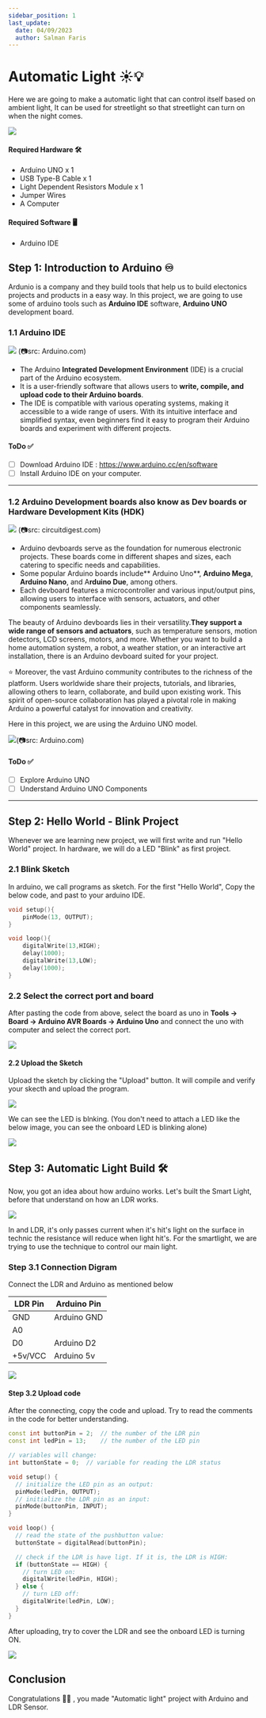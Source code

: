 ```yaml
---
sidebar_position: 1
last_update:
  date: 04/09/2023
  author: Salman Faris
---
```


# Automatic Light ☀️💡

Here we are going to make a automatic light that can control itself based on ambient light, It can be used for streetlight so that streetlight can turn on when the night comes.

![](img/SmartLight.gif)

#### Required Hardware 🛠

* Arduino UNO x 1
* USB Type-B Cable x 1
* Light Dependent Resistors Module x 1   
* Jumper Wires 
* A Computer 

#### Required Software  🖥️

* Arduino IDE 

## Step 1: Introduction to Arduino ♾️

Ardunio is a company and they build tools that help us to build electonics projects and products in a easy way. In this project, we are going to use some of arduino tools such as **Arduino IDE** software, **Arduino UNO** development board. 

### 1.1 Arduino IDE 

![](https://docs.arduino.cc/static/e534053def4bc0eb97a3b6ba9cf31853/29114/ide-2-overview.png) (📷src: Arduino.com)

* The Arduino **Integrated Development Environment** (IDE) is a crucial part of the Arduino ecosystem.
* It is a user-friendly software that allows users to **write, compile, and upload code to their Arduino boards**. 
* The IDE is compatible with various operating systems, making it accessible to a wide range of users. With its intuitive interface and simplified syntax, even beginners find it easy to program their Arduino boards and experiment with different projects.

#### ToDo ✅
- [ ] Download Arduino IDE : https://www.arduino.cc/en/software
- [ ] Install Arduino IDE on your computer. 
 
<hr></hr>

### 1.2 Arduino Development boards also know as Dev boards or Hardware Development Kits (HDK)

![](https://circuitdigest.com/sites/default/files/field/image/Types-of-Arduino.jpg) 
(📷src: circuitdigest.com)

* Arduino devboards serve as the foundation for numerous electronic projects. These boards come in different shapes and sizes, each catering to specific needs and capabilities. 
* Some popular Arduino boards include** Arduino Uno**, **Arduino Mega**, **Arduino Nano**, and A**rduino Due**, among others. 
* Each devboard features a microcontroller and various input/output pins, allowing users to interface with sensors, actuators, and other components seamlessly.

The beauty of Arduino devboards lies in their versatility.**They support a wide range of sensors and actuators**, such as temperature sensors, motion detectors, LCD screens, motors, and more. Whether you want to build a home automation system, a robot, a weather station, or an interactive art installation, there is an Arduino devboard suited for your project.

⭐️ Moreover, the vast Arduino community contributes to the richness of the platform. Users worldwide share their projects, tutorials, and libraries, allowing others to learn, collaborate, and build upon existing work. This spirit of open-source collaboration has played a pivotal role in making Arduino a powerful catalyst for innovation and creativity.

Here in this project, we are using the Arduino UNO model. 

![](https://docs.arduino.cc/static/2b141eb1cfe6f465a949c203e4af1b5f/A000066-pinout.png)(📷src: Arduino.com)

#### ToDo ✅
- [ ] Explore Arduino UNO 
- [ ] Understand Arduino UNO Components  
 
<hr></hr>


## Step 2: Hello World - Blink Project 

Whenever we are learning new project, we will first write and run "Hello World" project. In hardware, we will do a LED "Blink" as first project. 

### 2.1 Blink Sketch

In arduino, we call programs as sketch. For the first "Hello World", Copy the below code, and past to your arduino IDE. 

```cpp
void setup(){
    pinMode(13, OUTPUT);
}

void loop(){
    digitalWrite(13,HIGH);
    delay(1000);
    digitalWrite(13,LOW);
    delay(1000);
}
```    


### 2.2 Select the correct port and board 

After pasting the code from above, select the board as uno in **Tools -> Board -> Arduino AVR Boards -> Arduino Uno** and connect the uno with computer and select the correct port. 

![](img/selectBoardUno.png)

#### 2.2 Upload the Sketch 

Upload the sketch by clicking the "Upload" button. It will compile and verify your skecth and upload the program. 

![](img/upload.png)

We can see the LED is blnking. (You don't need to attach a LED like the below image, you can see the onboard LED is blinking alone)

![](https://i.makeagif.com/media/8-05-2014/I8Mlj2.gif)


## Step 3: Automatic Light Build 🛠️

Now, you got an idea about how arduino works. Let's built the Smart Light, before that understand on how an LDR works. 

![](https://www.technologystudent.com/images2/ldr1b.gif)

In and LDR, it's only passes current when it's hit's light on the surface in technic the resistance will reduce when light hit's. For the smartlight, we are trying to use the technique to control our main light. 

### Step 3.1 Connection Digram 
Connect the LDR and Arduino as mentioned below 

|LDR Pin| Arduino Pin|
|--------|------------|
|GND| Arduino GND|
|A0| |
|D0| Arduino D2|
|+5v/VCC| Arduino 5v|


![](img/SmartLightConnection.png)

#### Step 3.2 Upload code 

After the connecting, copy the code and upload. Try to read the comments in the code for better understanding. 

```cpp
const int buttonPin = 2;  // the number of the LDR pin
const int ledPin = 13;    // the number of the LED pin

// variables will change:
int buttonState = 0;  // variable for reading the LDR status

void setup() {
  // initialize the LED pin as an output:
  pinMode(ledPin, OUTPUT);
  // initialize the LDR pin as an input:
  pinMode(buttonPin, INPUT);
}

void loop() {
  // read the state of the pushbutton value:
  buttonState = digitalRead(buttonPin);

  // check if the LDR is have ligt. If it is, the LDR is HIGH:
  if (buttonState == HIGH) {
    // turn LED on:
    digitalWrite(ledPin, HIGH);
  } else {
    // turn LED off:
    digitalWrite(ledPin, LOW);
  }
}
```

After uploading, try to cover the LDR and see the onboard LED is turning ON. 

![](img/SmartLight.gif)

## Conclusion

Congratulations 👏👏 , you made "Automatic light" project with Arduino and LDR Sensor. 







